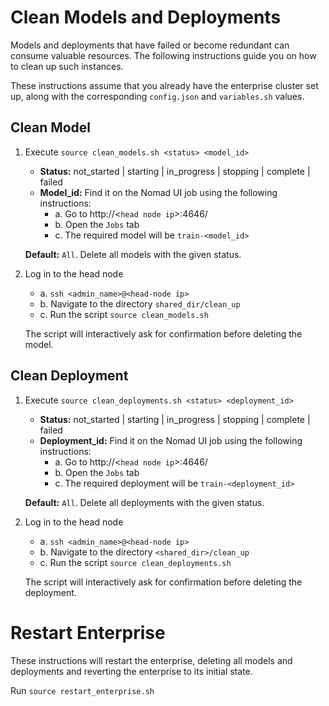 # Clean Models and Deployments

Models and deployments that have failed or become redundant can consume valuable resources. The following instructions guide you on how to clean up such instances.

These instructions assume that you already have the enterprise cluster set up, along with the corresponding `config.json` and `variables.sh` values.

## Clean Model
1. Execute `source clean_models.sh <status> <model_id>`
    - **Status:** not_started | starting | in_progress | stopping | complete | failed
    - **Model_id:** Find it on the Nomad UI job using the following instructions:
        * a. Go to http://<`head node ip`>:4646/
        * b. Open the `Jobs` tab
        * c. The required model will be `train-<model_id>`

   **Default:** `All`. Delete all models with the given status.

2. Log in to the head node
    * a. `ssh <admin_name>@<head-node ip>`
    * b. Navigate to the directory `shared_dir/clean_up`
    * c. Run the script `source clean_models.sh`

   The script will interactively ask for confirmation before deleting the model.

## Clean Deployment
1. Execute `source clean_deployments.sh <status> <deployment_id>`
    - **Status:** not_started | starting | in_progress | stopping | complete | failed
    - **Deployment_id:** Find it on the Nomad UI job using the following instructions:
        * a. Go to http://<`head node ip`>:4646/
        * b. Open the `Jobs` tab
        * c. The required deployment will be `train-<deployment_id>`

   **Default:** `All`. Delete all deployments with the given status.

2. Log in to the head node
    * a. `ssh <admin_name>@<head-node ip>`
    * b. Navigate to the directory `<shared_dir>/clean_up`
    * c. Run the script `source clean_deployments.sh`

   The script will interactively ask for confirmation before deleting the deployment.

# Restart Enterprise

These instructions will restart the enterprise, deleting all models and deployments and reverting the enterprise to its initial state.

Run `source restart_enterprise.sh`
